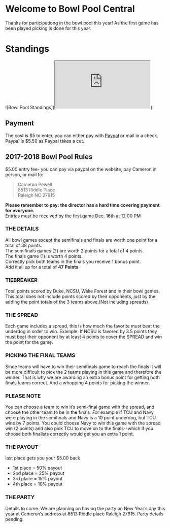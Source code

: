 # Welcome to Bowl Pool Central

Thanks for participationg in the bowl pool this year! As the first game has been played picking is done for this year.

# Standings

![Bowl Pool Standings](<iframe src="https://docs.google.com/spreadsheets/d/e/2PACX-1vQoNGJqulrdkxwY-BB26y7tABiqLuRtPmgQdgEFv387IHtFZpbAcpvaTmzDkqCfI5pLywnyfwL4njyI/pubchart?oid=182291955&amp;format=interactive"></iframe>)

## Payment

The cost is $5 to enter, you can either pay with [Paypal](https://www.paypal.com/cgi-bin/webscr?cmd=_xclick&business=bowlpooldirector%40gmail%2ecom&lc=US&item_name=Bowl%20Pool%20Central&amount=5%2e50&currency_code=USD&button_subtype=services&bn=PP%2dBuyNowBF%3abtn_buynowCC_LG%2egif%3aNonHosted) or mail in a check.  Paypal is $5.50 as Paypal takes a cut.

## 2017-2018  Bowl Pool Rules

$5.00 entry fee- you can pay via paypal on the website, pay Cameron in person, or mail to:   
> Cameron Powell  
> 8513 Riddle Place  
> Raleigh NC 27615   

__Please remember to pay:  the director has a hard time covering payment for everyone.__  
Entries must be received by the first game Dec. 16th at 12:00 PM
### THE DETAILS
All bowl games except the semifinals and finals are worth one point for a total of 38 points.  
The semifinals games (2) are worth 2 points for a total of 4  points.  
The finals game (1) is worth 4 points.  
Correctly pick both teams in the finals you receive 1 bonus point.  
Add it all up for a total of __47 Points__  
### TIEBREAKER
Total points scored by Duke, NCSU, Wake Forest and  in their bowl games. This total does not include points scored by their opponents, just by the adding the point totals of the 3 teams above.(Not including spreads)
### THE SPREAD 
Each game includes a spread, this is how much the favorite must beat the underdog in order to win.   Example: If NCSU is favored by 3.5 points they must beat their opponent by at least 4 points to cover the SPREAD and win the point for the game.
### PICKING THE FINAL TEAMS
Since teams will have to win their semifinals game to reach the finals it will be more difficult to pick the 2 teams playing in this game and therefore the winner. That is why we are awarding an extra bonus point for getting both finals teams correct.  And a whopping 4 points for picking the winner.
### PLEASE NOTE
You can choose a team to win it’s semi-final game with the spread, and choose the other team to be in the finals. For example if TCU and Navy were playing in the semifinals and Navy is a 10 point underdog,  but TCU wins by 7 points. You could choose Navy to win this game with the spread win (2 points) and also pick TCU to move on to the finals--which if you choose both finalists correctly would get you an extra 1 point.
### THE PAYOUT
last place gets you your $5.00 back
* 1st  place = 50% payout
* 2nd place = 25% payout
* 3rd place = 15% payout 
* 4th place = 10% payout

### THE PARTY
Details to come. We are planning on having the party on New Year’s day this year at Cameron’s address at 8513 Riddle place Raleigh 27615. Party details pending.

